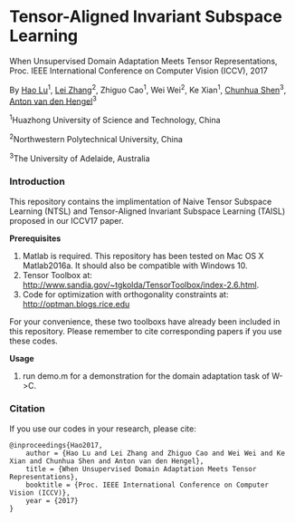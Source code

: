 # Tensor-Aligned Invariant Subspace Learning
When Unsupervised Domain Adaptation Meets Tensor Representations, Proc. IEEE International Conference on Computer Vision (ICCV), 2017

By [Hao Lu](https://sites.google.com/site/poppinace/)<sup>1</sup>, [Lei Zhang](https://sites.google.com/site/leizhanghyperspectral/)<sup>2</sup>, Zhiguo Cao<sup>1</sup>, Wei Wei<sup>2</sup>, Ke Xian<sup>1</sup>, [Chunhua Shen](http://cs.adelaide.edu.au/~chhshen/)<sup>3</sup>, [Anton van den Hengel](https://cs.adelaide.edu.au/~hengel/)<sup>3</sup>

<sup>1</sup>Huazhong University of Science and Technology, China

<sup>2</sup>Northwestern Polytechnical University, China

<sup>3</sup>The University of Adelaide, Australia


### Introduction

This repository contains the implimentation of Naive Tensor Subspace Learning (NTSL) and Tensor-Aligned Invariant Subspace Learning (TAISL) proposed in our ICCV17 paper.

**Prerequisites**
1. Matlab is required. This repository has been tested on Mac OS X Matlab2016a. It should also be compatible with Windows 10.
2. Tensor Toolbox at: http://www.sandia.gov/~tgkolda/TensorToolbox/index-2.6.html.
3. Code for optimization with orthogonality constraints at: http://optman.blogs.rice.edu

For your convenience, these two toolboxs have already been included in this repository. Please remember to cite corresponding papers if you use these codes.

**Usage**
1. run demo.m for a demonstration for the domain adaptation task of W->C.

### Citation

If you use our codes in your research, please cite:

	@inproceedings{Hao2017,
		author = {Hao Lu and Lei Zhang and Zhiguo Cao and Wei Wei and Ke Xian and Chunhua Shen and Anton van den Hengel},
		title = {When Unsupervised Domain Adaptation Meets Tensor Representations},
		booktitle = {Proc. IEEE International Conference on Computer Vision (ICCV)},
		year = {2017}
	}
